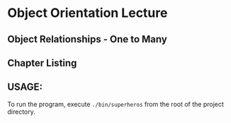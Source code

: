 # Object Orientation Lecture

## Object Relationships - One to Many

## Chapter Listing

## USAGE:

To run the program, execute `./bin/superheros` from the root of the project directory.